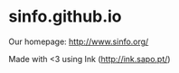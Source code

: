 sinfo.github.io
===============

Our homepage: http://www.sinfo.org/

Made with <3 using Ink (http://ink.sapo.pt/)

